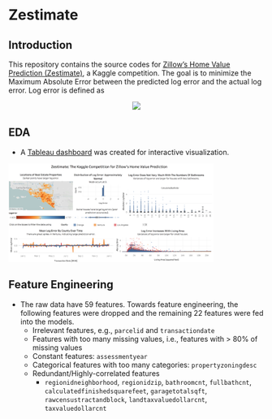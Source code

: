 # Zestimate
## Introduction
This repository contains the source codes for [Zillow’s Home Value Prediction (Zestimate)](https://www.kaggle.com/c/zillow-prize-1), a Kaggle competition. 
The goal is to minimize the Maximum Absolute Error between the predicted log error and the actual log error. Log error is defined as
<p align="center">
<img src="https://render.githubusercontent.com/render/math?math=logerror=log(Zestimate)-log(SalePrice)">
</p>

## EDA
- A [Tableau dashboard](https://public.tableau.com/profile/qi.feng1229#!/vizhome/Zestimate_15894928320550/Dashboard3?publish=yes) was created for interactive visualization.
<img src="https://github.com/lullaby1024/zestimate/blob/master/zestimate_tableau_preview.png" width="80%">

## Feature Engineering
- The raw data have 59 features. Towards feature engineering, the following features were dropped and the remaining 22 features were fed into the models.
  - Irrelevant features, e.g., `parcelid` and `transactiondate`
  - Features with too many missing values, i.e., features with > 80% of missing values
  - Constant features: `assessmentyear`
  - Categorical features with too many categories: `propertyzoningdesc`
  - Redundant/Highly-correlated features
    - `regionidneighborhood`, `regionidzip`, `bathroomcnt`, `fullbathcnt`, `calculatedfinishedsquarefeet`, `garagetotalsqft`, `rawcensustractandblock`, `landtaxvaluedollarcnt`, `taxvaluedollarcnt`
